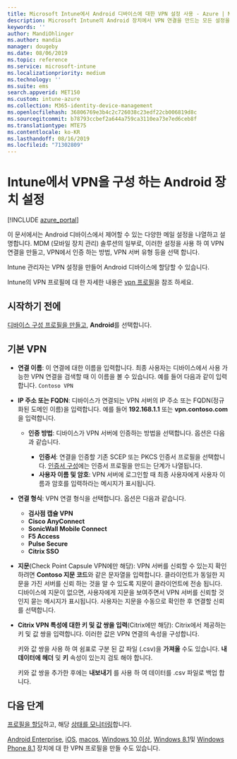 ```yaml
---
title: Microsoft Intune에서 Android 디바이스에 대한 VPN 설정 사용 - Azure | Microsoft Docs
description: Microsoft Intune의 Android 장치에서 VPN 연결을 만드는 모든 설정을 참조 하세요. VPN 서버의 연결 이름, IP 주소 또는 FQDN을 입력 하 고, 사용자가 인증 하는 방법을 선택 하 고, Citrix, SonicWall, Check Point 캡슐 및 Pulse Secure 연결 형식을 선택 합니다.
keywords: ''
author: MandiOhlinger
ms.author: mandia
manager: dougeby
ms.date: 08/06/2019
ms.topic: reference
ms.service: microsoft-intune
ms.localizationpriority: medium
ms.technology: ''
ms.suite: ems
search.appverid: MET150
ms.custom: intune-azure
ms.collection: M365-identity-device-management
ms.openlocfilehash: 36806769e3b4c2c726038c23edf22cb006819d8c
ms.sourcegitcommit: b78793ccbef2a644a759ca3110ea73e7ed6ceb8f
ms.translationtype: MTE75
ms.contentlocale: ko-KR
ms.lasthandoff: 08/16/2019
ms.locfileid: "71302809"
---
```

# <a name="android-device-settings-to-configure-vpn-in-intune"></a>Intune에서 VPN을 구성 하는 Android 장치 설정

[!INCLUDE [azure_portal](./includes/azure_portal.md)]

이 문서에서는 Android 디바이스에서 제어할 수 있는 다양한 메일 설정을 나열하고 설명합니다. MDM (모바일 장치 관리) 솔루션의 일부로, 이러한 설정을 사용 하 여 VPN 연결을 만들고, VPN에서 인증 하는 방법, VPN 서버 유형 등을 선택 합니다.

Intune 관리자는 VPN 설정을 만들어 Android 디바이스에 할당할 수 있습니다. 

Intune의 VPN 프로필에 대 한 자세한 내용은 [vpn 프로필](vpn-settings-configure.md)을 참조 하세요.

## <a name="before-you-begin"></a>시작하기 전에

[디바이스 구성 프로필을 만들고](vpn-settings-configure.md#create-a-device-profile), **Android**를 선택합니다.

## <a name="base-vpn"></a>기본 VPN

- **연결 이름**: 이 연결에 대한 이름을 입력합니다. 최종 사용자는 디바이스에서 사용 가능한 VPN 연결을 검색할 때 이 이름을 볼 수 있습니다. 예를 들어 다음과 같이 입력합니다. `Contoso VPN`
- **IP 주소 또는 FQDN**: 디바이스가 연결되는 VPN 서버의 IP 주소 또는 FQDN(정규화된 도메인 이름)을 입력합니다. 예를 들어 **192.168.1.1** 또는 **vpn.contoso.com**을 입력합니다.

  - **인증 방법**: 디바이스가 VPN 서버에 인증하는 방법을 선택합니다. 옵션은 다음과 같습니다.

    - **인증서**: 연결을 인증할 기존 SCEP 또는 PKCS 인증서 프로필을 선택합니다. [인증서 구성](certificates-configure.md)에는 인증서 프로필을 만드는 단계가 나열됩니다.
    - **사용자 이름 및 암호**: VPN 서버에 로그인할 때 최종 사용자에게 사용자 이름과 암호를 입력하라는 메시지가 표시됩니다.

- **연결 형식**: VPN 연결 형식을 선택합니다. 옵션은 다음과 같습니다.

  - **검사점 캡슐 VPN**
  - **Cisco AnyConnect**
  - **SonicWall Mobile Connect**
  - **F5 Access**
  - **Pulse Secure**
  - **Citrix SSO**

- **지문**(Check Point Capsule VPN에만 해당): VPN 서버를 신뢰할 수 있는지 확인하려면 **Contoso 지문 코드**와 같은 문자열을 입력합니다. 클라이언트가 동일한 지문을 가진 서버를 신뢰 하는 것을 알 수 있도록 지문이 클라이언트에 전송 됩니다. 디바이스에 지문이 없으면, 사용자에게 지문을 보여주면서 VPN 서버를 신뢰할 것인지 묻는 메시지가 표시됩니다. 사용자는 지문을 수동으로 확인한 후 연결할 신뢰를 선택합니다.
- **Citrix VPN 특성에 대한 키 및 값 쌍을 입력**(Citrix에만 해당): Citrix에서 제공하는 키 및 값 쌍을 입력합니다. 이러한 값은 VPN 연결의 속성을 구성합니다. 

  키와 값 쌍을 사용 하 여 쉼표로 구분 된 값 파일 (.csv)을 **가져올** 수도 있습니다. **내 데이터에 헤더** 및 **키** 속성이 있는지 검토 해야 합니다.

  키와 값 쌍을 추가한 후에는 **내보내기** 를 사용 하 여 데이터를 .csv 파일로 백업 합니다.

## <a name="next-steps"></a>다음 단계

[프로필을 할당](device-profile-assign.md)하고, 해당 [상태를 모니터링](device-profile-monitor.md)합니다.

[Android Enterprise](vpn-settings-android-enterprise.md), [iOS](vpn-settings-ios.md), [macos](vpn-settings-macos.md), [Windows 10 이상](vpn-settings-windows-10.md), [Windows 8.1](vpn-settings-windows-8-1.md)및 [Windows Phone 8.1](vpn-settings-windows-phone-8-1.md) 장치에 대 한 VPN 프로필을 만들 수도 있습니다.
